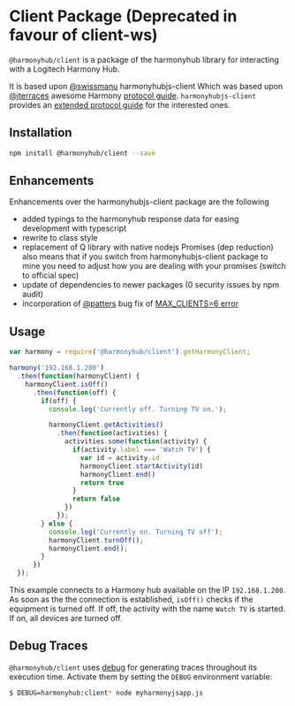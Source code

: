 # Client Package (Deprecated in favour of client-ws)

`@harmonyhub/client` is a package of the harmonyhub library for interacting with a Logitech Harmony Hub.

It is based upon [@swissmanu](https://github.com/swissmanu) harmonyhubjs-client
Which was based upon [@jterraces](https://github.com/jterrace) awesome Harmony
[protocol guide](https://github.com/jterrace/pyharmony/blob/master/PROTOCOL.md). `harmonyhubjs-client` provides an
[extended protocol guide](https://github.com/swissmanu/harmonyhubjs-client/tree/master/docs/protocol) for the interested ones.


## Installation
```bash
npm install @harmonyhub/client --save
```

## Enhancements

Enhancements over the harmonyhubjs-client package are the following
* added typings to the harmonyhub response data for easing development with typescript
* rewrite to class style
* replacement of Q library with native nodejs Promises (dep reduction) also means that if you switch from harmonyhubjs-client package to mine you need to adjust how you are dealing with your promises (switch to official spec)
* update of dependencies to newer packages (0 security issues by npm audit)
* incorporation of [@patters](https://github.com/patters) bug fix of [MAX_CLIENTS=6 error](https://github.com/swissmanu/harmonyhubjs-client/pull/43)

## Usage
```javascript
var harmony = require('@harmonyhub/client').getHarmonyClient;

harmony('192.168.1.200')
  .then(function(harmonyClient) {
    harmonyClient.isOff()
      .then(function(off) {
        if(off) {
          console.log('Currently off. Turning TV on.');

          harmonyClient.getActivities()
            .then(function(activities) {
              activities.some(function(activity) {
                if(activity.label === 'Watch TV') {
                  var id = activity.id
                  harmonyClient.startActivity(id)
                  harmonyClient.end()
                  return true
                }
                return false
              })
            });
        } else {
          console.log('Currently on. Turning TV off');
          harmonyClient.turnOff();
          harmonyClient.end();
        }
      })
  });
```

This example connects to a Harmony hub available on the IP `192.168.1.200`. As soon as the the connection is established, `isOff()` checks if the equipment is turned off. If off, the activity with the name `Watch TV` is started. If on, all devices are turned off.

## Debug Traces
`@harmonyhub/client` uses [debug](https://github.com/visionmedia/debug) for generating traces throughout its execution time. Activate them by setting the `DEBUG` environment variable:

```bash
$ DEBUG=harmonyhub:client* node myharmonyjsapp.js
```
